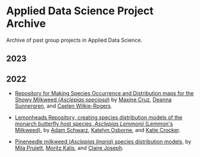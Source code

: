 # Applied Data Science Project Archive
Archive of past group projects in Applied Data Science.


## 2023



## 2022

- [Repository for Making Species Occurrence and Distribution maps for the Showy Milkweed (*Asclepias speciosa*)](2022/milkfli-mapping-main/) by [Maxine Cruz](https://github.com/mcx8), [Deanna Sunnergren](https://github.com/dsunnergren), and [Caelen Wilkie-Rogers](https://github.com/CaelanWR).

- [Lemonheads Repository, creating species distribution models of the monarch butterfly host species, *Asclepias Lemmonii* (Lemmon's Milkweed)](2022/lemmonheads-mapping-main%202/), by [Adam Schwarz](https://github.com/insp3ctre), [Katelyn Osborne](https://github.com/KatelynOsborne), and [Katie Crocker](https://github.com/katiec1611).

- [Pineneedle milkweed (*Asclepias linaria*) species distribution models](2022/Pineneedles-main-repo-main%202/), by [Mila Pruiett](https://github.com/milapruiett), [Moritz Kalis](https://github.com/mkalisLC), and [Claire Joseph](https://github.com/clairehoseph).